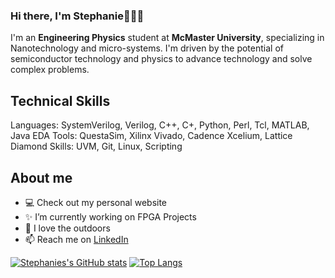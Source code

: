 ### Hi there, I'm Stephanie👋👩‍💻

I'm an **Engineering Physics** student at **McMaster University**, specializing in Nanotechnology and micro-systems. I'm driven by the potential of semiconductor technology and physics to advance technology and solve complex problems.

## Technical Skills
Languages: SystemVerilog, Verilog, C++, C+, Python, Perl, Tcl, MATLAB, Java
EDA Tools: QuestaSim, Xilinx Vivado, Cadence Xcelium, Lattice Diamond
Skills: UVM, Git, Linux, Scripting

## About me
- 💻 Check out my personal website 
- ✨ I’m currently working on FPGA Projects 
- 🌱 I love the outdoors
- 📫 Reach me on [LinkedIn](www.linkedin.com/in/steph-vo)

[![Stephanies's GitHub stats](https://github-readme-stats.vercel.app/api?username=stephvvo&show_icons=true&theme=onedark)](https://github.com/anuraghazra/github-readme-stats)
[![Top Langs](https://github-readme-stats.vercel.app/api/top-langs/?username=stephvvo&show_icons=true&theme=onedark&layout=compact)](https://github.com/anuraghazra/github-readme-stats)


<!--
**stephvvo/stephvvo** is a ✨ _special_ ✨ repository because its `README.md` (this file) appears on your GitHub profile.

Here are some ideas to get you started:

- 🔭 I’m currently working on ...
- 🌱 I’m currently learning ...
- 👯 I’m looking to collaborate on ...
- 🤔 I’m looking for help with ...
- 💬 Ask me about ...
- 📫 How to reach me: ...
- 😄 Pronouns: ...
- ⚡ Fun fact: ...
-->
